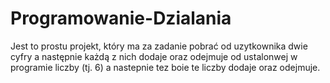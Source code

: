 # Programowanie-Dzialania
Jest to prostu projekt, który ma za zadanie pobrać od uzytkownika dwie cyfry a następnie każdą z nich dodaje oraz odejmuje od ustalonwej w programie liczby (tj. 6) a nastepnie tez boie te liczby dodaje oraz odejmuje.
